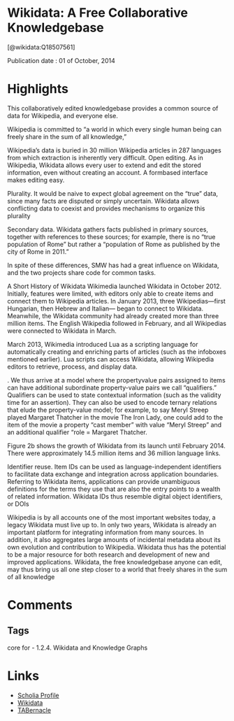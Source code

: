 
Wikidata: A Free Collaborative Knowledgebase
============================================
  
  [@wikidata:Q18507561]  
  
Publication date : 01 of October, 2014  

# Highlights

This collaboratively edited knowledgebase
provides a common source of data for
Wikipedia, and everyone else. 

Wikipedia
is committed to “a world in which every single human
being can freely share in the sum of all knowledge,” 

Wikipedia’s data is buried in 30
million Wikipedia articles in 287 languages from which extraction is inherently very difficult. 
Open editing. As in Wikipedia,
Wikidata allows every user to extend
and edit the stored information, even
without creating an account. A formbased interface makes editing easy. 

Plurality. It would be naive to expect
global agreement on the “true” data,
since many facts are disputed or simply uncertain. Wikidata allows conflicting data to coexist and provides mechanisms to organize this plurality


Secondary data. Wikidata gathers
facts published in primary sources, together with references to these sources;
for example, there is no “true population of Rome” but rather a “population
of Rome as published by the city of
Rome in 2011.” 

In spite of these differences,
SMW has had a great influence on
Wikidata, and the two projects share
code for common tasks.

A Short History of Wikidata
Wikimedia launched Wikidata in October 2012. Initially, features were limited, with editors only able to create items
and connect them to Wikipedia articles.
In January 2013, three Wikipedias—first
Hungarian, then Hebrew and Italian—
began to connect to Wikidata. Meanwhile, the Wikidata community had
already created more than three million
items. The English Wikipedia followed
in February, and all Wikipedias were
connected to Wikidata in March.

March 2013, Wikimedia introduced Lua as a scripting language for
automatically creating and enriching
parts of articles (such as the infoboxes mentioned earlier). Lua scripts can
access Wikidata, allowing Wikipedia
editors to retrieve, process, and display data. 

. We thus arrive at a model where the propertyvalue pairs assigned to items can have
additional subordinate property-value
pairs we call “qualifiers.”
Qualifiers can be used to state contextual information (such as the validity time for an assertion). They can also
be used to encode ternary relations that
elude the property-value model; for example, to say Meryl Streep played Margaret Thatcher in the movie The Iron
Lady, one could add to the item of the
movie a property “cast member” with
value “Meryl Streep” and an additional
qualifier “role = Margaret Thatcher.


Figure 2b shows the growth of Wikidata from its launch until February
2014. There were approximately 14.5
million items and 36 million language
links. 


Identifier reuse. Item IDs can be
used as language-independent identifiers to facilitate data exchange and
integration across application boundaries. Referring to Wikidata items, applications can provide unambiguous
definitions for the terms they use that
are also the entry points to a wealth of
related information. Wikidata IDs thus
resemble digital object identifiers, or
DOIs

Wikipedia is by all accounts one of
the most important websites today,
a legacy Wikidata must live up to. In
only two years, Wikidata is already
an important platform for integrating information from many sources.
In addition, it also aggregates large
amounts of incidental metadata about
its own evolution and contribution to
Wikipedia. Wikidata thus has the potential to be a major resource for both
research and development of new and
improved applications. Wikidata, the
free knowledgebase anyone can edit,
may thus bring us all one step closer
to a world that freely shares in the sum
of all knowledge




# Comments

## Tags
core for - 1.2.4. Wikidata and Knowledge Graphs

# Links
  
 * [Scholia Profile](https://scholia.toolforge.org/work/Q18507561)  
 * [Wikidata](https://www.wikidata.org/wiki/Q18507561)  
 * [TABernacle](https://tabernacle.toolforge.org/?#/tab/manual/Q18507561/P921%3BP4510)  
